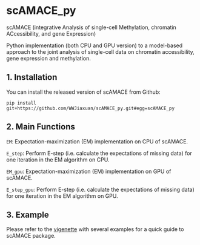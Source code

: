 # scAMACE_py
scAMACE (integrative Analysis of single-cell Methylation, chromatin ACcessibility, and gene Expression)

Python implementation (both CPU and GPU version) to a model-based approach to the joint analysis of single-cell data on chromatin accessibility, gene expression and methylation.



## 1. Installation

You can install the released version of scAMACE from Github:

```{python}
pip install git+https://github.com/WWJiaxuan/scAMACE_py.git#egg=scAMACE_py

```
## 2. Main Functions

`EM`: Expectation-maximization (EM) implementation on CPU of scAMACE.

`E_step`: Perform E-step (i.e. calculate the expectations of missing data) for one iteration in the EM algorithm on CPU.


`EM_gpu`: Expectation-maximization (EM) implementation on GPU of scAMACE.

`E_step_gpu`: Perform E-step (i.e. calculate the expectations of missing data) for one iteration in the EM algorithm on GPU.


## 3. Example
Please refer to the [vigenette](https://https://github.com/cuhklinlab/scACE/tree/master/vignette) with several examples for a quick guide to scAMACE package.
